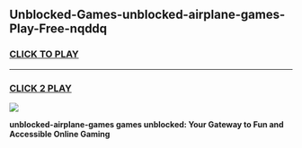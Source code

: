 
## Unblocked-Games-unblocked-airplane-games-Play-Free-nqddq
<h3>
<a href="https://premium76.site?title=unblocked-airplane-games&ref=18A">CLICK TO PLAY</a></h3>
<hr>

<h3>
<a href="https://premium76.site?title=unblocked-airplane-games&ref=18A">CLICK 2 PLAY</a>
  
</h3>

<a href="https://premium76.site?title=unblocked-airplane-games&ref=18A"><img src="https://clearcache.store/games.png"></a>


**unblocked-airplane-games games unblocked: Your Gateway to Fun and Accessible Online Gaming**
